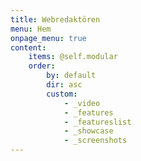 ```yaml
---
title: Webredaktören
menu: Hem
onpage_menu: true
content:
    items: @self.modular
    order:
        by: default
        dir: asc
        custom:
            - _video
            - _features
            - _featureslist
            - _showcase
            - _screenshots
---
```

